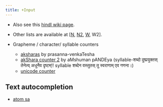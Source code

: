 ```yaml
---
title: +Input
---
```


- Also see this [hindI wiki page](http://hi.wikipedia.org/wiki/%E0%A4%B5%E0%A4%BF%E0%A4%95%E0%A4%BF%E0%A4%AA%E0%A5%80%E0%A4%A1%E0%A4%BF%E0%A4%AF%E0%A4%BE:%E0%A4%87%E0%A4%A3%E0%A5%8D%E0%A4%9F%E0%A4%B0%E0%A4%A8%E0%A5%87%E0%A4%9F_%E0%A4%AA%E0%A4%B0_%E0%A4%B9%E0%A4%BF%E0%A4%A8%E0%A5%8D%E0%A4%A6%E0%A5%80_%E0%A4%95%E0%A5%87_%E0%A4%B8%E0%A4%BE%E0%A4%A7%E0%A4%A8#Hindi_Text_to_Speech_.28_TTS_.29_and_Speech_to_Text_Tools).
- Other lists are available at \[[N](http://sanskritdocuments.org/processing_tools/), [N2](http://sanskritlinks.blogspot.com/2010_03_01_archive.html), [W](http://hi.wikipedia.org/wiki/Hindi_Computing_Resources_on_the_Internet#Hindi_Text_Analysis.2C_Text_Processing_and_Concordance), W2\].

- Grapheme / character/ syllable counters
  - [aksharas](https://aksharas.netlify.app/) by prasanna-venkaTesha
  - [akShara counter 2](pandey.pythonanywhere.com/devsyll) by aMshuman pANDEya (syllable-शब्दो दुष्प्रयुक्तस् तेनेत्य् अधुनैव दृष्टम्!! syllable शब्देन वस्तुतस् तु स्वराणाम् एव गणना।)
  - [unicode counter](https://onlineunicodetools.com/count-unicode-characters)

## Text autocompletion
- [atom sa](https://github.com/sanskrit-coders/autocomplete-sa)